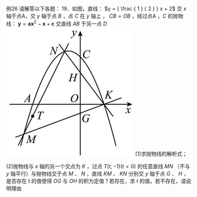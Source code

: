例26 请解答以下各题： 19．如图，直线： $y = { \frac { 1 } { 2 } } x + 2$ 交 $x$ 轴于点A，交 $y$ 轴于点 $B$ ，点 $C$ 在 $y$ 轴上 ， $C B = O B$ ，经过点A ，$C$ 的抛物线： $\pmb { y } = \pmb { a x } ^ { 2 } - \pmb { x } + \pmb { c }$ 交直线 $A B$ 于另一点 $D$
![](<../../qs_image_DB/专题3-1_二次函数中的10类定值、定点问题（解析版）/68ef45ed87f3927957706bdc987dd522ff7fec8324748b6d8119f5ea7fe20dd4.jpg>)
(1)求抛物线的解析式；

(2)抛物线与 $x$ 轴的另一个交点为 $K$ ，过点 $T ( t , - 1 ) \bigl ( t < 0 \bigr )$ 的任意直线 $M N$ （不与 $y$ 轴平行）与抛物线交于点 $M$ 、 $N$ ，直线 $K M$ 、 $K N$ 分别交 $y$ 轴于点 $G$ 、 $H$ ，是否存在 $t$ 的值使得 $O G$ 与 $O H$ 的积为定值？若存在，求 $t$ 的值，若不存在，请说明理由
